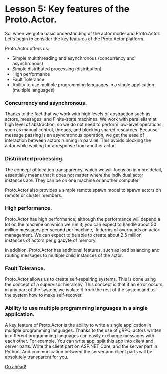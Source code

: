 # Lesson 5: Key features of the Proto.Actor.

So, when we got a basic understanding of the actor model and Proto.Actor. Let's begin to consider the key features of the Proto.Actor platform.

Proto.Actor offers us:

- Simple multithreading and asynchronous (concurrency and asynchronous)
- Simple distributed processing (distribution)
- High performance
- Fault Tolerance
- Ability to use multiple programming languages in a single application (multiple languages)

### Concurrency and asynchronous.

Thanks to the fact that we work with high levels of abstraction such as actors, messages, and Finite-state machines. We work with parallelism at high level of abstraction, so we do not need to perform low-level operations such as manual control, threads, and blocking shared resources. Because message passing is an asynchronous operation, we get the ease of interaction between actors running in parallel. This avoids blocking the actor while waiting for a response from another actor.

### Distributed processing.

The concept of location transparency, which we will focus on in more detail, essentially means that it does not matter where the individual actor instances are. They can be on one machine or another computer. 

Proto.Actor also provides a simple remote spawn model to spawn actors on remote or cluster members.

### High performance.

Proto.Actor has high performance; although the performance will depend a lot on the machine on which we run it, you can expect to handle about 50 million messages per second per machine,. In terms of overheads on actor management. We can expect to be able to create about 2.5 million instances of actors per gigabyte of memory.

In addition, Proto.Actor has additional features, such as load balancing and routing messages to multiple child instances of the actor.

### Fault Tolerance.

Proto.Actor allows us to create self-repairing systems. This is done using the concept of a supervisor hierarchy. This concept is that if an error occurs in any part of the system, we isolate it from the rest of the system and tell the system  how to make self-recover.

### Ability to use multiple programming languages in a single application.

A key feature of Proto.Actor is the ability to write a single application in multiple programming languages. Thanks to the use of gRPC, actors written in different programming languages can easily exchange messages with each other. For example. You can write app, split this app into client and server parts. Write the client part on ASP.NET Core, and the server part in Python. And communication between the server and client parts will be absolutely transparent for you.

[Go ahead!](../lesson-6)
